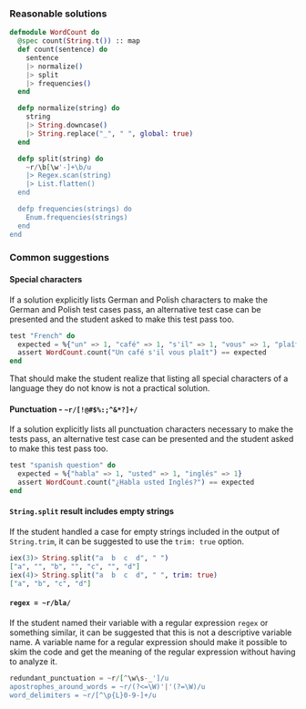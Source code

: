 ### Reasonable solutions

```elixir
defmodule WordCount do
  @spec count(String.t()) :: map
  def count(sentence) do
    sentence
    |> normalize()
    |> split
    |> frequencies()
  end

  defp normalize(string) do
    string
    |> String.downcase()
    |> String.replace("_", " ", global: true)
  end

  defp split(string) do
    ~r/\b[\w'-]+\b/u
    |> Regex.scan(string)
    |> List.flatten()
  end

  defp frequencies(strings) do
    Enum.frequencies(strings)
  end
end
```

### Common suggestions

#### Special characters

If a solution explicitly lists German and Polish characters to make the German and Polish test cases pass,
an alternative test case can be presented and the student asked to make this test pass too.

```elixir
test "French" do
  expected = %{"un" => 1, "café" => 1, "s'il" => 1, "vous" => 1, "plaît" => 1}
  assert WordCount.count("Un café s'il vous plaît") == expected
end
```

That should make the student realize that listing all special characters of a language they do not know
is not a practical solution.

#### Punctuation - `~r/[!@#$%:;^&*?]+/`

If a solution explicitly lists all punctuation characters necessary to make the tests pass,
an alternative test case can be presented and the student asked to make this test pass too.

```elixir
test "spanish question" do
  expected = %{"habla" => 1, "usted" => 1, "inglés" => 1}
  assert WordCount.count("¿Habla usted Inglés?") == expected
end
```

#### `String.split` result includes empty strings

If the student handled a case for empty strings included in the output of `String.trim`,
it can be suggested to use the `trim: true` option.
```elixir
iex(3)> String.split("a  b  c  d", " ")
["a", "", "b", "", "c", "", "d"]
iex(4)> String.split("a  b  c  d", " ", trim: true)
["a", "b", "c", "d"]
```

#### `regex = ~r/bla/`

If the student named their variable with a regular expression `regex` or something similar,
it can be suggested that this is not a descriptive variable name.
A variable name for a regular expression should  make it possible to skim the code
and get the meaning of the regular expression without having to analyze it.

```elixir
redundant_punctuation = ~r/[^\w\s-_']/u
apostrophes_around_words = ~r/(?<=\W)'|'(?=\W)/u
word_delimiters = ~r/[^\p{L}0-9-]+/u
```
